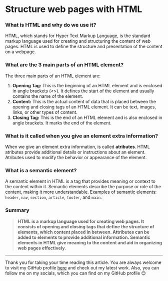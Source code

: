 # Structure web pages with HTML

### What is HTML and why do we use it?

HTML, which stands for Hyper Text Markup Language, is the standard markup
language used for creating and structuring the content of web pages. HTML is 
used to define the structure and presentation of the content on a webpage.

### What are the 3 main parts of an HTML element?

The three main parts of an HTML element are:

1. **Opening Tag:** This is the beginning of an HTML element and is enclosed
    in angle brackets (<>). It defines the start of the element and usually
    contains the name of the element.
2. **Content:** This is the actual content of data that is placed between the
    opening and closing tags of an HTML element. It can be text, images, links,
    or other types of content.
3. **Closing Tag:** This is the end of an HTML element and is also enclosed in
    angle brackets. It marks the end of the element. 

### What is it called when you give an element extra information?

When we give an element extra information, is called **atributes**. HTML atributes
provide additional details or instructions about an element. Atributes used to
modify the behavior or appearance of the element.

### What is a semantic element?

A semantic element in HTML is a tag that provides meaning or context to the content
within it. Semantic elements describe the purpose or role of the content, making it
more understandable. Examples of semantic elements: `header`, `nav`, `section`,
`article`, `footer`, and `main`.

### Summary

> **HTML is a markup language used for creating web pages. It consists of opening and
> closing tags that define the structure of elements, which content placed in between.
> Attributes can be added to elements to provide additional information. Semantic
> elements in HTML give meaning to the content and aid in organizing web pages
> effectively.**

***

Thank you for taking your time reading this article. You are always welcome to visit
my GitHub profile [here](https://github.com/MisterVaidas) and check out my latest work.
Also, you can follow me on my socials, which you can find on my GitHub profile :wink: